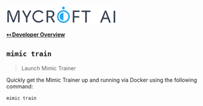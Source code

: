 ![Logo](img/mycroft-logo.png "Logo")

**[↤ Developer Overview](../README.md#developer-overview)**

`mimic train`
---

> Launch Mimic Trainer

Quickly get the Mimic Trainer up and running via Docker using the following command:

```bash
mimic train
```
